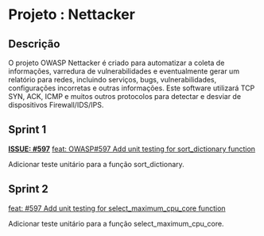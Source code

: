# Projeto : Nettacker

## Descrição

O projeto OWASP Nettacker é criado para automatizar a coleta de informações, varredura de vulnerabilidades e eventualmente gerar um relatório para redes, incluindo serviços, bugs, vulnerabilidades, configurações incorretas e outras informações. Este software utilizará TCP SYN, ACK, ICMP e muitos outros protocolos para detectar e desviar de dispositivos Firewall/IDS/IPS.

## Sprint 1

**[ISSUE: #597](https://github.com/OWASP/Nettacker/issues/597)**
[feat: OWASP#597 Add unit testing for sort_dictionary function](https://github.com/roddas/Nettacker/commit/449fb836760e57e84dc5d93906f8d91813140d63)

Adicionar teste unitário para a função sort_dictionary.

## Sprint 2

[feat: #597 Add unit testing for select_maximum_cpu_core function](https://github.com/OWASP/Nettacker/pull/679)

Adicionar teste unitário para a função select_maximum_cpu_core.
